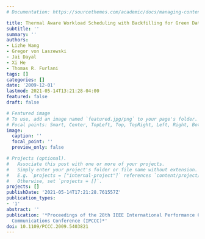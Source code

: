 ```yaml
---
# Documentation: https://sourcethemes.com/academic/docs/managing-content/

title: Thermal Aware Workload Scheduling with Backfilling for Green Data Centers
subtitle: ''
summary: ''
authors:
- Lizhe Wang
- Gregor von Laszewski
- Jai Dayal
- Xi He
- Thomas R. Furlani
tags: []
categories: []
date: '2009-12-01'
lastmod: 2021-05-14T13:21:28-04:00
featured: false
draft: false

# Featured image
# To use, add an image named `featured.jpg/png` to your page's folder.
# Focal points: Smart, Center, TopLeft, Top, TopRight, Left, Right, BottomLeft, Bottom, BottomRight.
image:
  caption: ''
  focal_point: ''
  preview_only: false

# Projects (optional).
#   Associate this post with one or more of your projects.
#   Simply enter your project's folder or file name without extension.
#   E.g. `projects = ["internal-project"]` references `content/project/deep-learning/index.md`.
#   Otherwise, set `projects = []`.
projects: []
publishDate: '2021-05-14T17:21:28.761557Z'
publication_types:
- '1'
abstract: ''
publication: '*Proceedings of the 28th IEEE International Performance Computing and
  Communications Conference (IPCCC)*'
doi: 10.1109/PCCC.2009.5403821
---
```

